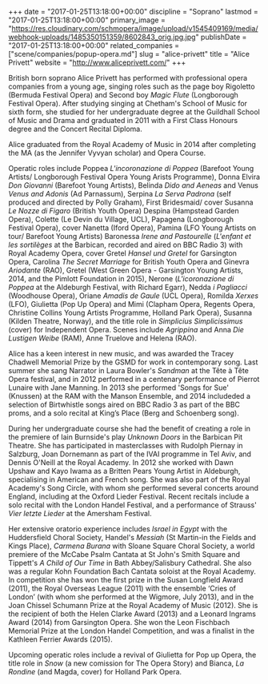 +++
date = "2017-01-25T13:18:00+00:00"
discipline = "Soprano"
lastmod = "2017-01-25T13:18:00+00:00"
primary_image = "https://res.cloudinary.com/schmopera/image/upload/v1545409169/media/webhook-uploads/1485350151359/8602843_orig.jpg.jpg"
publishDate = "2017-01-25T13:18:00+00:00"
related_companies = ["scene/companies/popup-opera.md"]
slug = "alice-privett"
title = "Alice Privett"
website = "http://www.aliceprivett.com/"
+++

British born soprano Alice Privett has performed with professional opera companies from a young age, singing roles such as the page boy Rigoletto (Bermuda Festival Opera) and Second boy *Magic Flute* (Longborough Festival Opera). After studying singing at Chetham's School of Music for sixth form, she studied for her undergraduate degree at the Guildhall School of Music and Drama and graduated in 2011 with a First Class Honours degree and the Concert Recital Diploma.

Alice graduated from the Royal Academy of Music in 2014 after completing the MA (as the Jennifer Vyvyan scholar) and Opera Course.
   
Operatic roles include Poppea *L'incoronazione di Poppea* (Barefoot Young Artists/ Longborough Festival Opera Young Arists Programme), Donna Elvira *Don Giovanni* (Barefoot Young Artists), Belinda *Dido and Aeneas* and Venus *Venus and Adonis* (Ad Parnassum), Serpina *La Serva Padrona* (self produced and directed by Polly Graham), First Bridesmaid/ cover Susanna *Le Nozze di Figaro* (British Youth Opera) Despina (Hampstead Garden Opera), Colette (Le Devin du Village, UCL), Papagena (Longborough Festival Opera), cover Nanetta (Iford Opera), Pamina (LFO Young Artists on tour/ Barefoot Young Artists) Baronessa *Irene and Pastourelle* (*L'enfant et les sortilèges* at the Barbican, recorded and aired on BBC Radio 3) with Royal Academy Opera, cover Gretel *Hansel und Gretel* for Garsington Opera, Carolina *The Secret Marriage* for British Youth Opera and Ginevra *Ariodante* (RAO), Gretel (West Green Opera - Garsington Young Artists, 2014, and the Pimlott Foundation in 2015), Nerone (*L'icoronazione di Poppea* at the Aldeburgh Festival, with Richard Egarr), Nedda *i Pagliacci* (Woodhouse Opera), Oriane *Amadis de Gaule* (UCL Opera), Romilda *Xerxes* (LFO), Giulietta (Pop Up Opera) and Mimi (Clapham Opera, Regents Opera, Christine Collins Young Artists Programme, Holland Park Opera), Susanna (Kilden Theatre, Norway), and the title role in *Simplicius Simplicissimus* (cover) for Independent Opera. Scenes include *Agrippina* and Anna *Die Lustigen Weibe* (RAM), Anne Truelove and Helena (RAO). 
   
Alice has a keen interest in new music, and was awarded the Tracey Chadwell Memorial Prize by the GSMD for work in contemporary song. Last summer she sang Narrator in Laura Bowler's *Sandman* at the Tête à Tête Opera festival, and in 2012 performed in a centenary performance of Pierrot Lunaire with Jane Manning. In 2013 she performed 'Songs for Sue' (Knussen) at the RAM with the Manson Ensemble, and 2014 includeded a selection of Birtwhistle songs aired on BBC Radio 3 as part of the BBC proms, and a solo recital at King’s Place (Berg and Schoenberg song).
        
During her undergraduate course she had the benefit of creating a role in the premiere of Iain Burnside's play *Unknown Doors* in the Barbican Pit Theatre. She has participated in masterclasses with Rudolph Piernay in Salzburg,  Joan Dornemann as part of the IVAI programme in Tel Aviv, and Dennis O'Neill at the Royal Academy. In 2012 she worked with Dawn Upshaw and Kayo Iwama as a Britten Pears Young Artist in Aldeburgh, specialising in American and French song. She was also part of the Royal Academy's Song Circle, with whom she performed several concerts around England, including at the Oxford Lieder Festival. Recent recitals include a solo recital with the London Handel Festival, and a performance of Strauss' *Vier letzte Lieder* at the Amersham Festival.
    
Her extensive oratorio experience includes *Israel in Egypt* with the Huddersfield Choral Society, Handel's *Messiah* (St Martin-in the Fields and Kings Place), *Carmena Burana* with Sloane Square Choral Society, a world premiere of the McCabe Psalm Cantata at St John's Smith Square and Tippett's *A Child of Our Time* in Bath Abbey/Salisbury Cathedral.  She also was a regular Kohn Foundation Bach Cantata soloist at the Royal Academy. In competition she has won the first prize in the Susan Longfield Award (2011), the Royal Overseas League (2011) with the ensemble ‘Cries of London’ (with whom she performed at the Wigmore, July 2013), and in the Joan Chissel Schumann Prize at the Royal Academy of Music (2012). She is the recipient of both the Helen Clarke Award (2013) and a Leonard Ingrams Award (2014) from Garsington Opera. She won the Leon Fischbach Memorial Prize at the London Handel Competition, and was a finalist in the Kathleen Ferrier Awards (2015).

Upcoming operatic roles include a revival of Giulietta for Pop up Opera, the title role in *Snow* (a new comission for The Opera Story) and Bianca, *La Rondine* (and Magda, cover) for Holland Park Opera.

